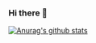 ### Hi there 👋
[![Anurag's github stats](https://github-readme-stats.vercel.app/api?username=Nomz420)](https://github.com/anuraghazra/github-readme-stats)
<!--
**Nomz420/Nomz420** is a ✨ _special_ ✨ repository because its `README.md` (this file) appears on your GitHub profile.

Here are some ideas to get you started:

- 🔭 I’m currently working on ...
- 🌱 I’m currently learning ...
- 👯 I’m looking to collaborate on ...
- 🤔 I’m looking for help with ...
- 💬 Ask me about ...
- 📫 How to reach me: ...
- 😄 Pronouns: ...
- ⚡ Fun fact: ...
-->

